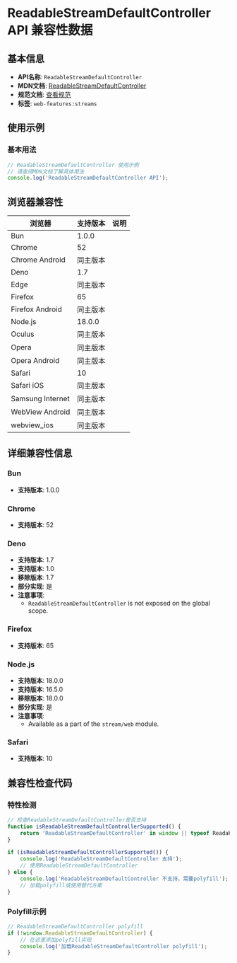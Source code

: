 # ReadableStreamDefaultController API 兼容性数据

## 基本信息

- **API名称**: `ReadableStreamDefaultController`
- **MDN文档**: [ReadableStreamDefaultController](https://developer.mozilla.org/docs/Web/API/ReadableStreamDefaultController)
- **规范文档**: [查看规范](https://streams.spec.whatwg.org/#rs-default-controller-class)
- **标签**: `web-features:streams`

## 使用示例

### 基本用法

```javascript
// ReadableStreamDefaultController 使用示例
// 请查阅MDN文档了解具体用法
console.log('ReadableStreamDefaultController API');
```

## 浏览器兼容性

| 浏览器 | 支持版本 | 说明 |
|--------|----------|------|
| Bun | 1.0.0 |  |
| Chrome | 52 |  |
| Chrome Android | 同主版本 |  |
| Deno | 1.7 |  |
| Edge | 同主版本 |  |
| Firefox | 65 |  |
| Firefox Android | 同主版本 |  |
| Node.js | 18.0.0 |  |
| Oculus | 同主版本 |  |
| Opera | 同主版本 |  |
| Opera Android | 同主版本 |  |
| Safari | 10 |  |
| Safari iOS | 同主版本 |  |
| Samsung Internet | 同主版本 |  |
| WebView Android | 同主版本 |  |
| webview_ios | 同主版本 |  |

## 详细兼容性信息

### Bun

- **支持版本**: 1.0.0

### Chrome

- **支持版本**: 52

### Deno

- **支持版本**: 1.7
- **支持版本**: 1.0
- **移除版本**: 1.7
- **部分实现**: 是
- **注意事项**:
  - `ReadableStreamDefaultController` is not exposed on the global scope.

### Firefox

- **支持版本**: 65

### Node.js

- **支持版本**: 18.0.0
- **支持版本**: 16.5.0
- **移除版本**: 18.0.0
- **部分实现**: 是
- **注意事项**:
  - Available as a part of the `stream/web` module.

### Safari

- **支持版本**: 10

## 兼容性检查代码

### 特性检测

```javascript
// 检查ReadableStreamDefaultController是否支持
function isReadableStreamDefaultControllerSupported() {
    return 'ReadableStreamDefaultController' in window || typeof ReadableStreamDefaultController !== 'undefined';
}

if (isReadableStreamDefaultControllerSupported()) {
    console.log('ReadableStreamDefaultController 支持');
    // 使用ReadableStreamDefaultController
} else {
    console.log('ReadableStreamDefaultController 不支持，需要polyfill');
    // 加载polyfill或使用替代方案
}
```

### Polyfill示例

```javascript
// ReadableStreamDefaultController polyfill
if (!window.ReadableStreamDefaultController) {
    // 在这里添加polyfill实现
    console.log('加载ReadableStreamDefaultController polyfill');
}
```

